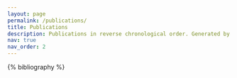 ```yaml
---
layout: page
permalink: /publications/
title: Publications
description: Publications in reverse chronological order. Generated by jekyll-scholar.
nav: true
nav_order: 2
---
```


<!-- _pages/publications.md -->
<div class="publications">

{% bibliography %}

</div>
